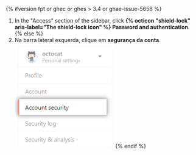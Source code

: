 {% ifversion fpt or ghec or ghes > 3.4 or ghae-issue-5658 %}
1. In the "Access" section of the sidebar, click **{% octicon "shield-lock" aria-label="The shield-lock icon" %} Password and authentication**.
{% else %}
1. Na barra lateral esquerda, clique em **segurança da conta**. ![Configurações de segurança da conta do usuário](/assets/images/help/settings/settings-sidebar-account-security.png)
{% endif %}
